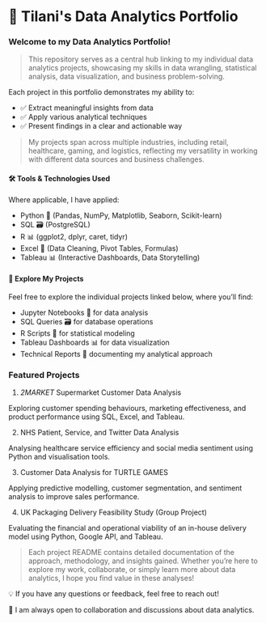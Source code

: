 # 🚀 Tilani's Data Analytics Portfolio

### Welcome to my Data Analytics Portfolio!

> This repository serves as a central hub linking to my individual data analytics projects, showcasing my skills in data wrangling, statistical analysis, data visualization, and business problem-solving. 

Each project in this portfolio demonstrates my ability to:

- ✅ Extract meaningful insights from data
- ✅ Apply various analytical techniques
- ✅ Present findings in a clear and actionable way

> My projects span across multiple industries, including retail, healthcare, gaming, and logistics, reflecting my versatility in working with different data sources and business challenges.
 
#### 🛠 Tools & Technologies Used

Where applicable, I have applied:
- Python 🐍 (Pandas, NumPy, Matplotlib, Seaborn, Scikit-learn)
- SQL 🗃️ (PostgreSQL)
- R 📊 (ggplot2, dplyr, caret, tidyr) 
- Excel 📑 (Data Cleaning, Pivot Tables, Formulas)
- Tableau 📊 (Interactive Dashboards, Data Storytelling)
 
#### 📂 Explore My Projects

Feel free to explore the individual projects linked below, where you’ll find:
- Jupyter Notebooks 📓 for data analysis
- SQL Queries 🗃️ for database operations
- R Scripts 📜 for statistical modeling
- Tableau Dashboards 📊 for data visualization
- Technical Reports 📄 documenting my analytical approach
 
### Featured Projects

1. *2MARKET* Supermarket Customer Data Analysis

Exploring customer spending behaviours, marketing effectiveness, and product performance using SQL, Excel, and Tableau.

2. NHS Patient, Service, and Twitter Data Analysis

Analysing healthcare service efficiency and social media sentiment using Python and visualisation tools.

3. Customer Data Analysis for TURTLE GAMES

Applying predictive modelling, customer segmentation, and sentiment analysis to improve sales performance.

4. UK Packaging Delivery Feasibility Study (Group Project)

Evaluating the financial and operational viability of an in-house delivery model using Python, Google API, and Tableau.


> Each project README contains detailed documentation of the approach, methodology, and insights gained. Whether you’re here to explore my work, collaborate, or simply learn more about data analytics, I hope you find value in these analyses!


💡 If you have any questions or feedback, feel free to reach out!

🚀 I am always open to collaboration and discussions about data analytics.

